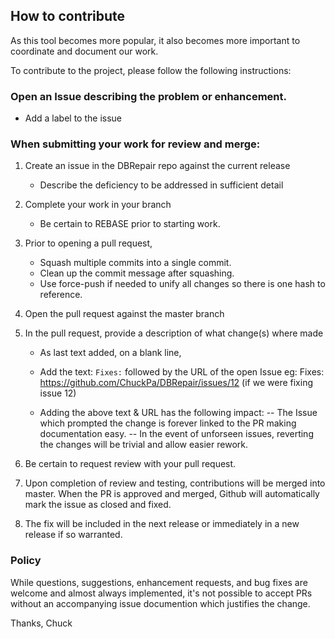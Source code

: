 
## How to contribute

As this tool becomes more popular, it also becomes more important to coordinate and document our work.

To contribute to the project,  please follow the following instructions:

### Open an Issue describing the problem or enhancement.
  - Add a label to the issue

### When submitting your work for review and merge:

1. Create an issue in the DBRepair repo against the current release
   - Describe the deficiency to be addressed in sufficient detail

2. Complete your work in your branch
   - Be certain to REBASE prior to starting work.

3. Prior to opening a pull request,
   - Squash multiple commits into a single commit.
   - Clean up the commit message after squashing.
   - Use force-push if needed to unify all changes so there is one hash to reference.

4. Open the pull request against the master branch

5. In the pull request, provide a description of what change(s) where made
   - As last text added, on a blank line,
   - Add the text:   `Fixes:`  followed by the URL of the open Issue
     eg:   Fixes:   https://github.com/ChuckPa/DBRepair/issues/12    (if we were fixing issue 12)

   - Adding the above text & URL has the following impact:
   -- The Issue which prompted the change is forever linked to the PR making documentation easy.
   -- In the event of unforseen issues,  reverting the changes will be trivial and allow easier rework.

6. Be certain to request review with your pull request.

7. Upon completion of review and testing, contributions will be merged into master.
   When the PR is approved and merged,  Github will automatically mark the issue as closed and fixed.

8. The fix will be included in the next release or immediately in a new release if so warranted.


### Policy

While questions, suggestions, enhancement requests, and bug fixes are welcome and almost always implemented,
it's not possible to accept PRs without an accompanying issue documention which justifies the change.

Thanks,
Chuck
